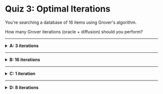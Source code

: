 # Quiz 3: Optimal Iterations

You're searching a database of 16 items using Grover's algorithm.

How many Grover iterations (oracle + diffusion) should you perform?

---

<details>
<summary><strong>A: 3 iterations</strong></summary>

✔ Correct!

Optimal iterations = π/4 × √N = π/4 × √16 = π/4 × 4 ≈ 3.14 ≈ 3

Three iterations maximize the probability of measuring the target state.

</details>

---

<details>
<summary><strong>B: 16 iterations</strong></summary>

✖ Nope.

This would be too many! Over-iterating actually decreases the target probability.

The optimal is π/4 × √16 = 3 iterations, not 16.

</details>

---

<details>
<summary><strong>C: 1 iteration</strong></summary>

✖ Nope.

One iteration isn't enough for 16 items. This would work for 4 items.

For 16 items: π/4 × √16 = 3 iterations optimal.

</details>

---

<details>
<summary><strong>D: 8 iterations</strong></summary>

✖ Nope.

This is √N/2, not the correct formula.

The optimal is π/4 × √N = 3 iterations for N=16.

</details>
